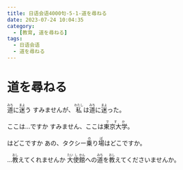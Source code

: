 ```yaml
---
title: 日语会语4000句-5-1-道を尋ねる
date: 2023-07-24 10:04:35
category:
  - [教育, 道を尋ねる]
tags:
  - 日语会语
  - 道を尋ねる 
---
```


# 道を尋ねる

<ruby>道<rt>みち</rt>に<rt></rt>迷<rt>まよ</rt>う</ruby>
<ruby>すみませんが、<rt></rt>私<rt>わたし</rt>は<rt></rt>道<rt>みち</rt>に<rt></rt>迷<rt>まよ</rt>った。</ruby>

<ruby>ここは…ですか</ruby>
<ruby>すみません、ここは<rt></rt>東京大学<rt>ですか</rt>。</ruby>

<ruby>はどこですか</ruby>
<ruby>あの、タクシー<rt></rt>乗<rt>の</rt>り<rt></rt>場<rt>ば</rt>はどこですか。</ruby>

<ruby>…<rt></rt>教<rt>おし</rt>えてくれませんか</ruby>
<ruby>大<rt>たい</rt>使<rt>し</rt>館<rt>かん</rt>への<rt></rt>道<rt>みち</rt>を<rt></rt>教<rt>おし</rt>えてくださいませんか。</ruby>




